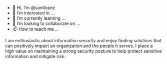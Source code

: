 - 👋 Hi, I’m @santlopez
- 👀 I’m interested in ...
- 🌱 I’m currently learning ...
- 💞️ I’m looking to collaborate on ...
- 📫 How to reach me ...

I am enthusiastic about information security and enjoy finding solutions that can positively impact an organization and the people it serves. I place a high value on maintaining a strong security posture to help protect sensitive information and mitigate risk.

<!---
santlopez/santlopez is a ✨ special ✨ repository because its `README.md` (this file) appears on your GitHub profile.
You can click the Preview link to take a look at your changes.
--->
